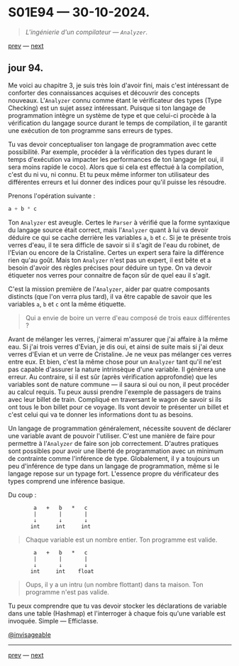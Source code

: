 # S01E94 — 30-10-2024.

> *L'ingénierie d'un compilateur — `Analyzer`.*

[prev](S01E93-29-10-2024.md) — [next](S01E95-31-10-2024.md)     

## jour 94.

Me voici au chapitre 3, je suis très loin d'avoir fini, mais c'est intéressant de conforter des connaissances acquises et découvrir des concepts nouveaux. L'`Analyzer` connu comme étant le vérificateur des types (Type Checking) est un sujet assez intéressant. Puisque si ton langage de programmation intègre un système de type et que celui-ci procède à la vérification du langage source durant le temps de compilation, il te garantit une exécution de ton programme sans erreurs de types.

Tu vas devoir conceptualiser ton langage de programmation avec cette possibilité. Par exemple, procéder à la vérification des types durant le temps d'exécution va impacter les performances de ton langage (et oui, il sera moins rapide le coco). Alors que si cela est effectué à la compilation, c'est du ni vu, ni connu. Et tu peux même informer ton utilisateur des différentes erreurs et lui donner des indices pour qu'il puisse les résoudre.

Prenons l'opération suivante :

```rs
a + b * c
``` 

Ton `Analyzer` est aveugle. Certes le `Parser` à vérifié que la forme syntaxique du langage source était correct, mais l'`Analyzer` quant à lui va devoir déduire ce qui se cache derrière les variables `a`, `b` et `c`. Si je te présente trois verres d'eau, il te sera difficle de savoir si il s'agit de l'eau du robinet, de l'Evian ou encore de la Cristaline. Certes un expert sera faire la différence rien qu'au goût. Mais ton `Analyzer` n'est pas un expert, il est bête et a besoin d'avoir des règles précises pour déduire un type. On va devoir étiqueter nos verres pour connaitre de façon sûr de quel eau il s'agit.

C'est la mission première de l'`Analyzer`, aider par quatre composants distincts (que l'on verra plus tard), il va être capable de savoir que les variables `a`, `b` et `c` ont la même étiquette. 

> Qui a envie de boire un verre d'eau composé de trois eaux différentes ?

Avant de mélanger les verres, j'aimerai m'assurer que j'ai affaire à la même eau. Si j'ai trois verres d'Evian, je dis oui, et ainsi de suite mais si j'ai deux verres d'Evian et un verre de Cristaline. Je ne veux pas mélanger ces verres entre eux. Et bien, c'est la même chose pour un `Analyzer` tant qu'il ne'est pas capable d'assurer la nature intrinsèque d'une variable. Il génèrera une erreur. Au contraire, si il est sûr (après vérification approfondie) que les variables sont de nature commune — il saura si oui ou non, il peut procéder au calcul requis. Tu peux aussi prendre l'exemple de passagers de trains avec leur billet de train. Compliqué en traversant le wagon de savoir si ils ont tous le bon billet pour ce voyage. Ils vont devoir te présenter un billet et c'est celui qui va te donner les informations dont tu as besoins.

Un langage de programmation généralement, nécessite souvent de déclarer une variable avant de pouvoir l'utiliser. C'est une manière de faire pour permettre à l'`Analyzer` de faire son job correctement. D'autres pratiques sont possibles pour avoir une liberté de programmation avec un minimum de contrainte comme l'inférence de type. Globalement, il y a toujours un peu d'inférence de type dans un langage de programmation, même si le langage repose sur un typage fort. L'essence propre du vérificateur des types comprend une inférence basique.

Du coup :

```
        a   +   b   *   c
        |       |       |
        ↓       ↓       ↓
       int     int     int

```

> Chaque variable est un nombre entier. Ton programme est valide.

```
        a   +   b   *   c
        |       |       |
        ↓       ↓       ↓
       int     int    float

```

> Oups, il y a un intru (un nombre flottant) dans ta maison. Ton programme n'est pas valide.

Tu peux comprendre que tu vas devoir stocker les déclarations de variable dans une table (Hashmap) et l'interroger à chaque fois qu'une variable est invoquée. Simple — Efficlasse.

[@invisageable](https://twitter.com/invisageable)   

---

[prev](S01E93-29-10-2024.md) — [next](S01E95-31-10-2024.md)   
